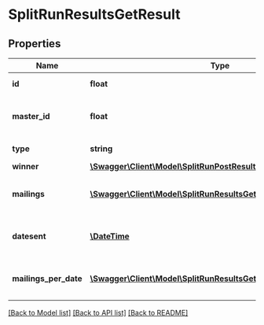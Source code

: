 # SplitRunResultsGetResult

## Properties
Name | Type | Description | Notes
------------ | ------------- | ------------- | -------------
**id** | **float** | id of splitrun | 
**master_id** | **float** | id of splitrun master mailing | 
**type** | **string** | type of splitrun test | 
**winner** | [**\Swagger\Client\Model\SplitRunPostResultWinner**](SplitRunPostResultWinner.md) |  | 
**mailings** | [**\Swagger\Client\Model\SplitRunResultsGetResultMailings[]**](SplitRunResultsGetResultMailings.md) | mailing objects with result stats | 
**datesent** | [**\DateTime**](\DateTime.md) | timestamp when splitrun was sent | [optional] 
**mailings_per_date** | [**\Swagger\Client\Model\SplitRunResultsGetResultMailingsPerDate[]**](SplitRunResultsGetResultMailingsPerDate.md) | array of date-mailing objects | [optional] 

[[Back to Model list]](../README.md#documentation-for-models) [[Back to API list]](../README.md#documentation-for-api-endpoints) [[Back to README]](../README.md)



